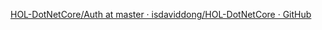 [HOL-DotNetCore/Auth at master · isdaviddong/HOL-DotNetCore · GitHub](https://github.com/isdaviddong/HOL-DotNetCore/tree/master/Auth)
